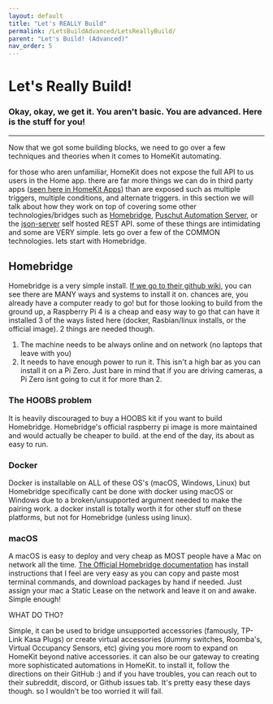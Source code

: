 ```yaml
---
layout: default
title: "Let's REALLY Build"
permalink: /LetsBuildAdvanced/LetsReallyBuild/
parent: "Let's Build! (Advanced)"
nav_order: 5
---
```

# Let's Really Build!
### Okay, okay, we get it. You aren't basic. You are advanced. Here is the stuff for you!
---

Now that we got some building blocks, we need to go over a few techniques and theories when it comes to HomeKit automating.

for those who aren unfamiliar, HomeKit does not expose the full API to us users in the Home app. there are far more things we can do in third party apps ([seen here in HomeKit Apps](https://parkthecar.github.io/getting-started/homekit-apps/)) than are exposed such as multiple triggers, multiple conditions, and alternate triggers. in this section we will talk about how they work on top of covering some other technologies/bridges such as [Homebridge](https://homebridge.io), [Puschut Automation Server](https://www.pushcut.io/index.html), or the [json-server](https://www.npmjs.com/package/json-server) self hosted REST API. some of these things are intimidating and some are VERY simple. lets go over a few of the COMMON technologies. lets start with Homebridge.

## Homebridge

Homebridge is a very simple install. [If we go to their github wiki](https://github.com/homebridge/homebridge/wiki), you can see there are MANY ways and systems to install it on. chances are, you already have a computer ready to go! but for those looking to build from the ground up, a Raspberry Pi 4 is a cheap and easy way to go that can have it installed 3 of the ways listed here (docker, Rasbian/linux installs, or the official image). 2 things are needed though.

1. The machine needs to be always online and on network (no laptops that leave with you)
2. It needs to have enough power to run it. This isn't a high bar as you can install it on a Pi Zero. Just bare in mind that if you are driving cameras, a Pi Zero isnt going to cut it for more than 2.

### The HOOBS problem
It is heavily discouraged to buy a HOOBS kit if you want to build Homebridge. Homebridge's official raspberry pi image is more maintained and would actually be cheaper to build. at the end of the day, its about as easy to run.

### Docker
Docker is installable on ALL of these OS's (macOS, Windows, Linux) but Homebridge specifically cant be done with docker using macOS or Windows due to a broken/unsupported argument needed to make the pairing work. a docker install is totally worth it for other stuff on these platforms, but not for Homebridge (unless using linux).

### macOS
A macOS is easy to deploy and very cheap as MOST people have a Mac on network all the time. [The Official Homebridge documentation](https://github.com/homebridge/homebridge/wiki/Install-Homebridge-on-macOS) has install instructions that I feel are very easy as you can copy and paste most terminal commands, and download packages by hand if needed. Just assign your mac a Static Lease on the network and leave it on and awake. Simple enough!

WHAT DO THO?

Simple, it can be used to bridge unsupported accessories (famously, TP-Link Kasa Plugs) or create virtual accessories (dummy switches, Roomba's, Virtual Occupancy Sensors, etc) giving you more room to expand on HomeKit beyond native accessories. it can also be our gateway to creating more sophisticated automations in HomeKit. to install it, follow the directions on their GitHub :) and if you have troubles, you can reach out to their subreddit, discord, or Github issues tab. It's pretty easy these days though. so I wouldn't be too worried it will fail.
